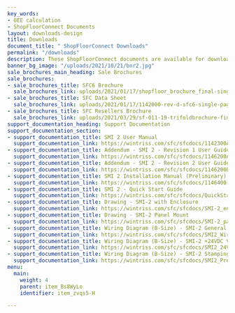```yaml
---
key_words:
- OEE calculation
- ShopFloorConnect Documents
layout: downloads-design
title: Downloads
document_title: " ShopFloorConnect Downloads"
permalink: "/downloads"
description: These ShopFloorConnect documents are available for download.
banner_bg_image: "/uploads/2021/10/21/bnr2.jpg"
sale_brochures_main_heading: Sale Brochures
sale_brochures:
- sale_brochures_title: SFC6 Brochure
  sale_brochures_link: uploads/2021/01/17/shopfloor_brochure_final-singlepage.pdf
- sale_brochures_title: SFC Data Sheet
  sale_brochures_link: uploads/2021/01/17/1142000-rev-d-sfc6-single-page-data-sheet.pdf
- sale_brochures_title: SFC Resellers Brochure
  sale_brochures_link: uploads/2021/03/29/sf-011-19-trifoldbrochure-final-7-5-x-5-5-singlepage.pdf
support_documentation_heading: Support Documentation
support_documentation_section:
- support_documentation_title: SMI 2 User Manual
  support_documentation_link: https://wintriss.com/sfc/sfcdocs/1142300A_SFC_Machine_Interface_Manual.pdf
- support_documentation_title: Addendum - SMI 2 - Revision 1 User Guide
  support_documentation_link: https://wintriss.com/sfc/sfcdocs/1146200A-Addendum-SMI2-R1-User-Guide.pdf
- support_documentation_title: Addendum - SMI 2 - Revision 2 User Guide
  support_documentation_link: https://wintriss.com/sfc/sfcdocs/1146200B-Addendum-SMI2-User-Guide.pdf
- support_documentation_title: SMI 2 Installation Manual (Preliminary)
  support_documentation_link: https://wintriss.com/sfc/sfcdocs/1146400-Prelim-1_SFC_Machine_Interface_Installation_Manual.pdf
- support_documentation_title: SMI 2 - Quick Start Guide
  support_documentation_link: https://wintriss.com/sfc/sfcdocs/QuickStartGuide.pdf
- support_documentation_title: Drawing - SMI-2 with Enclosure
  support_documentation_link: https://wintriss.com/sfc/sfcdocs/SMI-2_enclosure.pdf
- support_documentation_title: Drawing - SMI-2 Panel Mount
  support_documentation_link: https://wintriss.com/sfc/sfcdocs/SMI-2_panel_mount.pdf
- support_documentation_title: Wiring Diagram (B-Size) - SMI-2 General Purpose
  support_documentation_link: https://wintriss.com/sfc/sfcdocs/SMI2_Wiring.pdf
- support_documentation_title: Wiring Diagram (B-Size) - SMI-2 +24VDC Version
  support_documentation_link: https://wintriss.com/sfc/sfcdocs/SMI2_24VDC_Wiring.pdf
- support_documentation_title: Wiring Diagram (B-Size) - SMI-2 Stamping Press
  support_documentation_link: https://wintriss.com/sfc/sfcdocs/SMI2_Press_Wiring.pdf
menu:
  main:
    weight: 4
    parent: item_Bs8WyLo
    identifier: item_zvqs5-H

---
```

